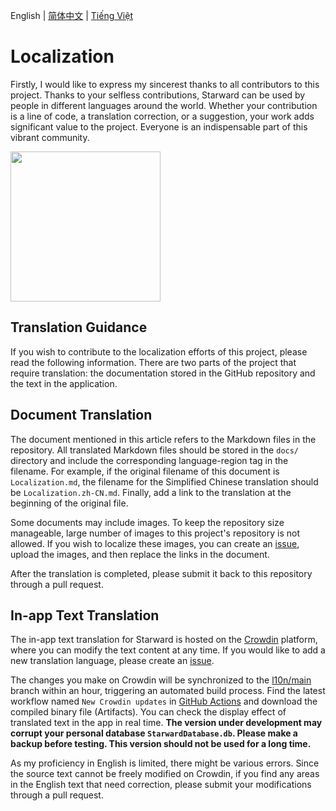 English | [简体中文](./Localization.zh-CN.md) | [Tiếng Việt](./Localization.vi-VN.md)

# Localization

Firstly, I would like to express my sincerest thanks to all contributors to this project. Thanks to your selfless contributions, Starward can be used by people in different languages ​​around the world. Whether your contribution is a line of code, a translation correction, or a suggestion, your work adds significant value to the project. Everyone is an indispensable part of this vibrant community.

<picture>
    <source srcset="https://github.com/Scighost/Starward/assets/61003590/9d369ec3-ab7c-408f-88c2-11bfe4453208" type="image/avif" />
    <img src="https://github.com/Scighost/Starward/assets/61003590/44552992-e2c5-451f-9c2a-73176e8e4e93" width="240px" />
</picture>


## Translation Guidance

If you wish to contribute to the localization efforts of this project, please read the following information. There are two parts of the project that require translation: the documentation stored in the GitHub repository and the text in the application.


## Document Translation

The document mentioned in this article refers to the Markdown files in the repository. All translated Markdown files should be stored in the `docs/` directory and include the corresponding language-region tag in the filename. For example, if the original filename of this document is `Localization.md`, the filename for the Simplified Chinese translation should be `Localization.zh-CN.md`. Finally, add a link to the translation at the beginning of the original file.

Some documents may include images. To keep the repository size manageable, large number of images to this project's repository is not allowed. If you wish to localize these images, you can create an [issue](https://github.com/Scighost/Starward/issues), upload the images, and then replace the links in the document.

After the translation is completed, please submit it back to this repository through a pull request.


## In-app Text Translation

The in-app text translation for Starward is hosted on the [Crowdin](https://crowdin.com/project/starward) platform, where you can modify the text content at any time. If you would like to add a new translation language, please create an [issue](https://github.com/Scighost/Starward/issues).

The changes you make on Crowdin will be synchronized to the [l10n/main](https://github.com/Scighost/Starward/tree/l10n/main) branch within an hour, triggering an automated build process. Find the latest workflow named `New Crowdin updates` in [GitHub Actions](https://github.com/Scighost/Starward/actions/workflows/build.yml) and download the compiled binary file (Artifacts). You can check the display effect of translated text in the app in real time. **The version under development may corrupt your personal database `StarwardDatabase.db`. Please make a backup before testing. This version should not be used for a long time.**

As my proficiency in English is limited, there might be various errors. Since the source text cannot be freely modified on Crowdin, if you find any areas in the English text that need correction, please submit your modifications through a pull request.


